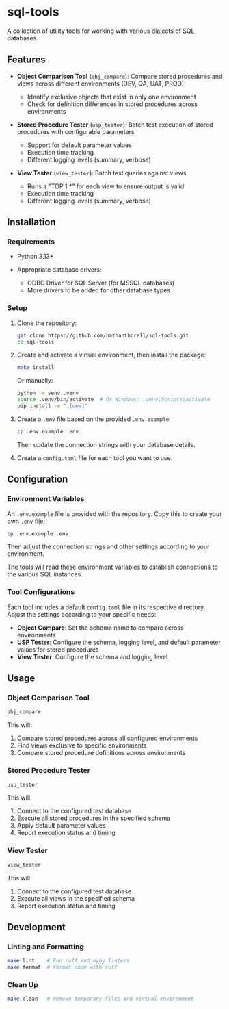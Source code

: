 # sql-tools

A collection of utility tools for working with various dialects of SQL databases.

## Features

- **Object Comparison Tool** (`obj_compare`): Compare stored procedures and views across different environments (DEV, QA, UAT, PROD)

  - Identify exclusive objects that exist in only one environment
  - Check for definition differences in stored procedures across environments

- **Stored Procedure Tester** (`usp_tester`): Batch test execution of stored procedures with configurable parameters
  - Support for default parameter values
  - Execution time tracking
  - Different logging levels (summary, verbose)

- **View Tester** (`view_tester`): Batch test queries against views
  - Runs a "TOP 1 *" for each view to ensure output is valid
  - Execution time tracking
  - Different logging levels (summary, verbose)

## Installation

### Requirements

- Python 3.13+
- Appropriate database drivers:

    - ODBC Driver for SQL Server (for MSSQL databases)
    - More drivers to be added for other database types

### Setup

1. Clone the repository:

   ```bash
   git clone https://github.com/nathanthorell/sql-tools.git
   cd sql-tools
   ```

2. Create and activate a virtual environment, then install the package:

   ```bash
   make install
   ```

   Or manually:

   ```bash
   python -m venv .venv
   source .venv/bin/activate  # On Windows: .venv\Scripts\activate
   pip install -e ".[dev]"
   ```

3. Create a `.env` file based on the provided `.env.example`:

   ```bash
   cp .env.example .env
   ```

   Then update the connection strings with your database details.

4. Create a `config.toml` file for each tool you want to use.

## Configuration

### Environment Variables

An `.env.example` file is provided with the repository. Copy this to create your own `.env` file:

```bash
cp .env.example .env
```

Then adjust the connection strings and other settings according to your environment.

The tools will read these environment variables to establish connections to the various SQL instances.

### Tool Configurations

Each tool includes a default `config.toml` file in its respective directory. Adjust the settings according to your specific needs:

- **Object Compare**: Set the schema name to compare across environments
- **USP Tester**: Configure the schema, logging level, and default parameter values for stored procedures
- **View Tester**: Configure the schema and logging level

## Usage

### Object Comparison Tool

```bash
obj_compare
```

This will:

1. Compare stored procedures across all configured environments
2. Find views exclusive to specific environments
3. Compare stored procedure definitions across environments

### Stored Procedure Tester

```bash
usp_tester
```

This will:

1. Connect to the configured test database
2. Execute all stored procedures in the specified schema
3. Apply default parameter values
4. Report execution status and timing

### View Tester

```bash
view_tester
```

This will:

1. Connect to the configured test database
2. Execute all views in the specified schema
3. Report execution status and timing

## Development

### Linting and Formatting

```bash
make lint    # Run ruff and mypy linters
make format  # Format code with ruff
```

### Clean Up

```bash
make clean   # Remove temporary files and virtual environment
```
